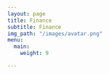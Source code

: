 ```yaml
---
layout: page
title: Finance
subtitle: Finance
img_path: "/images/avatar.png"
menu:
  main:
    weight: 9

---
```

